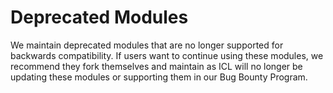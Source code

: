 # Deprecated Modules

We maintain deprecated modules that are no longer supported for backwards compatibility.  If users want to 
continue using these modules, we recommend they fork themselves and maintain as ICL will no longer be
updating these modules or supporting them in our Bug Bounty Program.
